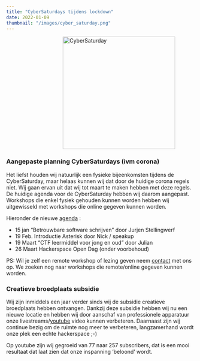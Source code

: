 ```yaml
---
title: "CyberSaturdays tijdens lockdown"
date: 2022-01-09
thumbnail: "/images/cyber_saturday.png"
---
```


<img alt="CyberSaturday" src="/images/cyber_saturday.png" width="300px" height="300px" style="margin: 0 30%;">


### Aangepaste planning CyberSaturdays (ivm corona)
Het liefst houden wij natuurlijk een fysieke bijeenkomsten tijdens de CyberSaturday, maar helaas kunnen wij dat door de huidige corona regels niet. Wij gaan ervan uit dat wij tot maart te maken hebben met deze regels. De huidige agenda voor de CyberSaturday hebben wij daarom aangepast. Workshops die enkel fysiek gehouden kunnen worden hebben wij uitgewisseld met workshops die online gegeven kunnen worden. 

Hieronder de nieuwe [agenda](https://tkkrlab.nl/agenda/) :

 * 15 jan “Betrouwbare software schrijven” door Jurjen Stellingwerf
 * 19 Feb. Introductie Asterisk door Nick / speakup
 * 19 Maart “CTF leermiddel voor jong en oud” door Julian
 * 26 Maart Hackerspace Open Dag (onder voorbehoud)


PS: Wil je zelf een remote workshop of lezing geven neem [contact](mailto:bestuur@tkkrlab.nl) met ons op. We zoeken nog naar workshops die remote/online gegeven kunnen worden.


### Creatieve broedplaats subsidie
Wij zijn inmiddels een jaar verder sinds wij de subsidie creatieve broedplaats hebben ontvangen. Dankzij deze subsidie hebben wij nu een nieuwe locatie en hebben wij door aanschaf van professionele apparatuur onze livestreams/[youtube](https://youtube.com/tkkrlab) video kunnen verbeteren. Daarnaast zijn wij continue bezig om de ruimte nog meer te verbeteren, langzamerhand wordt onze plek een echte hackerspace ;-)

Op youtube zijn wij gegroeid van 77 naar 257 subscribers, dat is een mooi resultaat dat laat zien dat onze inspanning ‘beloond’ wordt. 
